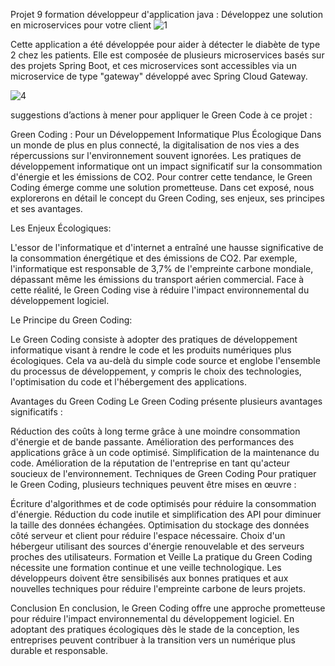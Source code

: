 Projet 9 formation développeur d'application java : Développez une solution en microservices pour votre client
![1](https://github.com/j-sicard/Medilabo_Solutions/assets/106332407/537f9a42-51fe-46da-8f26-589df481f9b8)

Cette application a été développée pour aider à détecter le diabète de type 2 chez les patients. Elle est composée de plusieurs microservices basés sur des projets Spring Boot, et ces microservices sont accessibles via un microservice de type "gateway" développé avec Spring Cloud Gateway. 

![4](https://github.com/j-sicard/Medilabo_Solutions/assets/106332407/7c1e5c75-cd1f-4f14-8c1d-5830c95db695)


suggestions d’actions à mener pour appliquer le Green Code à ce projet : 

Green Coding : Pour un Développement Informatique Plus Écologique
Dans un monde de plus en plus connecté, la digitalisation de nos vies a des répercussions sur l'environnement souvent ignorées. Les pratiques de développement informatique ont un impact significatif sur la consommation d'énergie et les émissions de CO2. Pour contrer cette tendance, le Green Coding émerge comme une solution prometteuse. Dans cet exposé, nous explorerons en détail le concept du Green Coding, ses enjeux, ses principes et ses avantages.

Les Enjeux Écologiques:

L'essor de l'informatique et d'internet a entraîné une hausse significative de la consommation énergétique et des émissions de CO2. Par exemple, l'informatique est responsable de 3,7% de l'empreinte carbone mondiale, dépassant même les émissions du transport aérien commercial. Face à cette réalité, le Green Coding vise à réduire l'impact environnemental du développement logiciel.

Le Principe du Green Coding:

Le Green Coding consiste à adopter des pratiques de développement informatique visant à rendre le code et les produits numériques plus écologiques. Cela va au-delà du simple code source et englobe l'ensemble du processus de développement, y compris le choix des technologies, l'optimisation du code et l'hébergement des applications.

Avantages du Green Coding
Le Green Coding présente plusieurs avantages significatifs :

Réduction des coûts à long terme grâce à une moindre consommation d'énergie et de bande passante.
Amélioration des performances des applications grâce à un code optimisé.
Simplification de la maintenance du code.
Amélioration de la réputation de l'entreprise en tant qu'acteur soucieux de l'environnement.
Techniques de Green Coding
Pour pratiquer le Green Coding, plusieurs techniques peuvent être mises en œuvre :

Écriture d'algorithmes et de code optimisés pour réduire la consommation d'énergie.
Réduction du code inutile et simplification des API pour diminuer la taille des données échangées.
Optimisation du stockage des données côté serveur et client pour réduire l'espace nécessaire.
Choix d'un hébergeur utilisant des sources d'énergie renouvelable et des serveurs proches des utilisateurs.
Formation et Veille
La pratique du Green Coding nécessite une formation continue et une veille technologique. Les développeurs doivent être sensibilisés aux bonnes pratiques et aux nouvelles techniques pour réduire l'empreinte carbone de leurs projets.

Conclusion
En conclusion, le Green Coding offre une approche prometteuse pour réduire l'impact environnemental du développement logiciel. En adoptant des pratiques écologiques dès le stade de la conception, les entreprises peuvent contribuer à la transition vers un numérique plus durable et responsable.
